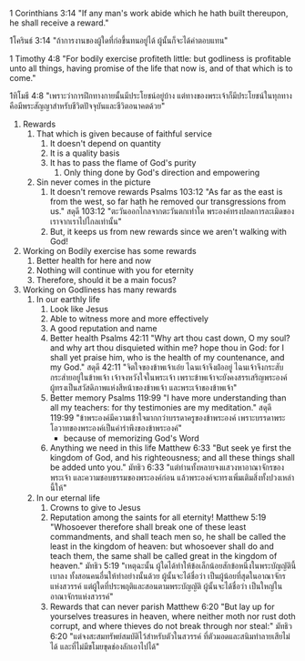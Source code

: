 1 Corinthians 3:14 "If any man's work abide which he hath built thereupon, he shall receive a reward."

1โครินธ์ 3:14 "ถ้าการงานของผู้ใดที่ก่อขึ้นทนอยู่ได้ ผู้นั้นก็จะได้ค่าตอบแทน"

1 Timothy 4:8 "For bodily exercise profiteth little: but godliness is profitable unto all things, having promise of the life that now is, and of that which is to come."

1ทิโมธี 4:8 "เพราะว่าการฝึกทางกายนั้นมีประโยชน์อยู่บ้าง แต่ทางของพระเจ้าก็มีประโยชน์ในทุกทาง คือมีพระสัญญาสำหรับชีวิตปัจจุบันและชีวิตอนาคตด้วย"

1. Rewards
   1. That which is given because of faithful service
      1. It doesn't depend on quantity
      2. It is a quality basis
      3. It has to pass the flame of God's purity
         1. Only thing done by God's direction and empowering
   2. Sin never comes in the picture
      1. It doesn't remove rewards
         Psalms 103:12 "As far as the east is from the west, so far hath he removed our transgressions from us."
         สดุดี 103:12 "ตะวันออกไกลจากตะวันตกเท่าใด พระองค์ทรงปลดการละเมิดของเราจากเราไปไกลเท่านั้น"
      2. But, it keeps us from new rewards since we aren't walking with God!
2. Working on Bodily exercise has some rewards
   1. Better health for here and now
   2. Nothing will continue with you for eternity
   3. Therefore, should it be a main focus?
3. Working on Godliness has many rewards
   1. In our earthly life
      1. Look like Jesus
      2. Able to witness more and more effectively
      3. A good reputation and name
      4. Better health
         Psalms 42:11 "Why art thou cast down, O my soul? and why art thou disquieted within me? hope thou in God: for I shall yet praise him, who is the health of my countenance, and my God."
         สดุดี 42:11 "จิตใจของข้าพเจ้าเอ๋ย ไฉนเจ้าจึงฝ่ออยู่ ไฉนเจ้าจึงกระสับกระส่ายอยู่ในข้าพเจ้า เจ้าจงหวังใจในพระเจ้า เพราะข้าพเจ้าจะยังคงสรรเสริญพระองค์ ผู้ทรงเป็นสวัสดิภาพแห่งสีหน้าของข้าพเจ้า และพระเจ้าของข้าพเจ้า"
      5. Better memory
         Psalms 119:99 "I have more understanding than all my teachers: for thy testimonies are my meditation."
         สดุดี 119:99 "ข้าพระองค์มีความเข้าใจมากกว่าบรรดาครูของข้าพระองค์ เพราะบรรดาพระโอวาทของพระองค์เป็นคำรำพึงของข้าพระองค์"
         - because of memorizing God's Word
      6. Anything we need in this life
         Matthew 6:33 "But seek ye first the kingdom of God, and his righteousness; and all these things shall be added unto you."
         มัทธิว 6:33 "แต่ท่านทั้งหลายจงแสวงหาอาณาจักรของพระเจ้า และความชอบธรรมของพระองค์ก่อน แล้วพระองค์จะทรงเพิ่มเติมสิ่งทั้งปวงเหล่านี้ให้"
   2. In our eternal life
      1. Crowns to give to Jesus
      2. Reputation among the saints for all eternity!
         Matthew 5:19 "Whosoever therefore shall break one of these least commandments, and shall teach men so, he shall be called the least in the kingdom of heaven: but whosoever shall do and teach them, the same shall be called great in the kingdom of heaven."
         มัทธิว 5:19 "เหตุฉะนั้น ผู้ใดได้ทำให้ข้อเล็กน้อยสักข้อหนึ่งในพระบัญญัตินี้เบาลง ทั้งสอนคนอื่นให้ทำอย่างนั้นด้วย ผู้นั้นจะได้ชื่อว่า เป็นผู้น้อยที่สุดในอาณาจักรแห่งสวรรค์ แต่ผู้ใดที่ประพฤติและสอนตามพระบัญญัติ ผู้นั้นจะได้ชื่อว่า เป็นใหญ่ในอาณาจักรแห่งสวรรค์"
      3. Rewards that can never parish
         Matthew 6:20 "But lay up for yourselves treasures in heaven, where neither moth nor rust doth corrupt, and where thieves do not break through nor steal:"
         มัทธิว 6:20 "แต่จงสะสมทรัพย์สมบัติไว้สำหรับตัวในสวรรค์ ที่ตัวมอดและสนิมทำลายเสียไม่ได้ และที่ไม่มีขโมยขุดช่องลักเอาไปได้"
